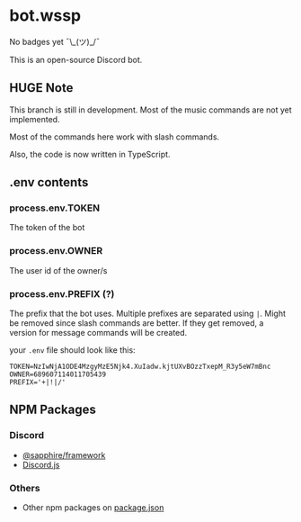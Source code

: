 # bot.wssp
No badges yet ¯\\\_(ツ)_/¯

This is an open-source Discord bot. 

## HUGE Note
This branch is still in development. Most of the music commands are not yet implemented.

Most of the commands here work with slash commands.

Also, the code is now written in TypeScript.

## .env contents

### process.env.TOKEN

The token of the bot

### process.env.OWNER

The user id of the owner/s

### process.env.PREFIX (?)

The prefix that the bot uses. Multiple prefixes are separated using `|`.
Might be removed since slash commands are better.
If they get removed, a version for message commands will be created.

your `.env` file should look like this:

```shell
TOKEN=NzIwNjA1ODE4MzgyMzE5Njk4.XuIadw.kjtUXvBOzzTxepM_R3y5eW7mBnc
OWNER=689607114011705439
PREFIX='+|!|/'
```

## NPM Packages

### Discord

-   [@sapphire/framework](https://discord-akairo.github.io/#/)
-   [Discord.js](https://discord.js.org/#/)

### Others

-   Other npm packages on [package.json](package.json)